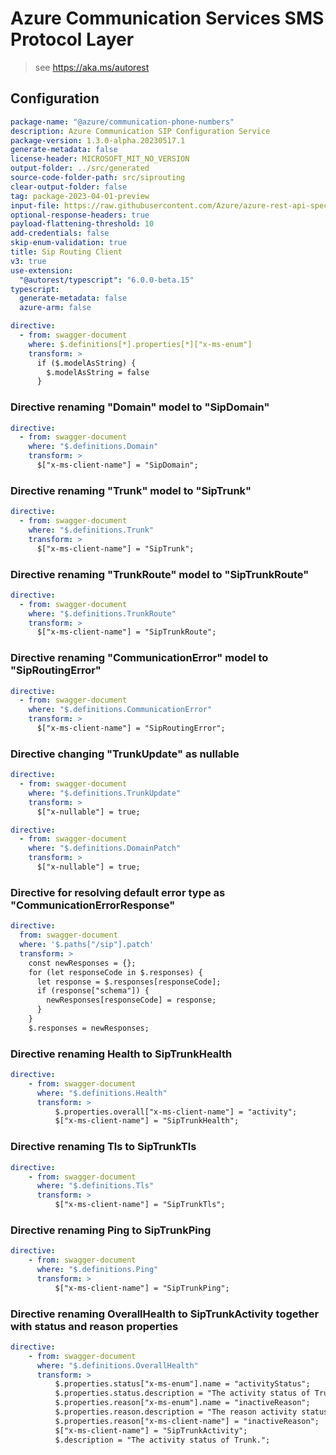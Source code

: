 # Azure Communication Services SMS Protocol Layer

> see https://aka.ms/autorest

## Configuration

```yaml
package-name: "@azure/communication-phone-numbers"
description: Azure Communication SIP Configuration Service
package-version: 1.3.0-alpha.20230517.1
generate-metadata: false
license-header: MICROSOFT_MIT_NO_VERSION
output-folder: ../src/generated
source-code-folder-path: src/siprouting
clear-output-folder: false
tag: package-2023-04-01-preview
input-file: https://raw.githubusercontent.com/Azure/azure-rest-api-specs/main/specification/communication/data-plane/SipRouting/preview/2023-04-01-preview/communicationservicessiprouting.json
optional-response-headers: true
payload-flattening-threshold: 10
add-credentials: false
skip-enum-validation: true
title: Sip Routing Client
v3: true
use-extension:
  "@autorest/typescript": "6.0.0-beta.15"
typescript:
  generate-metadata: false
  azure-arm: false
```

```yaml
directive:
  - from: swagger-document
    where: $.definitions[*].properties[*]["x-ms-enum"]
    transform: >
      if ($.modelAsString) {
        $.modelAsString = false
      }
```

### Directive renaming "Domain" model to "SipDomain"

```yaml
directive:
  - from: swagger-document
    where: "$.definitions.Domain"
    transform: >
      $["x-ms-client-name"] = "SipDomain";
```

### Directive renaming "Trunk" model to "SipTrunk"

```yaml
directive:
  - from: swagger-document
    where: "$.definitions.Trunk"
    transform: >
      $["x-ms-client-name"] = "SipTrunk";
```

### Directive renaming "TrunkRoute" model to "SipTrunkRoute"

```yaml
directive:
  - from: swagger-document
    where: "$.definitions.TrunkRoute"
    transform: >
      $["x-ms-client-name"] = "SipTrunkRoute";
```

### Directive renaming "CommunicationError" model to "SipRoutingError"

```yaml
directive:
  - from: swagger-document
    where: "$.definitions.CommunicationError"
    transform: >
      $["x-ms-client-name"] = "SipRoutingError";
```

### Directive changing "TrunkUpdate" as nullable

```yaml
directive:
  - from: swagger-document
    where: "$.definitions.TrunkUpdate"
    transform: >
      $["x-nullable"] = true;
```

```yaml
directive:
  - from: swagger-document
    where: "$.definitions.DomainPatch"
    transform: >
      $["x-nullable"] = true;
```

### Directive for resolving default error type as "CommunicationErrorResponse"
```yaml
directive:
  from: swagger-document
  where: '$.paths["/sip"].patch'
  transform: >
    const newResponses = {};
    for (let responseCode in $.responses) {
      let response = $.responses[responseCode];
      if (response["schema"]) {
        newResponses[responseCode] = response;
      }
    }
    $.responses = newResponses;
```

### Directive renaming Health to SipTrunkHealth
```yaml
directive:
    - from: swagger-document
      where: "$.definitions.Health"
      transform: >
          $.properties.overall["x-ms-client-name"] = "activity";
          $["x-ms-client-name"] = "SipTrunkHealth";
```

### Directive renaming Tls to SipTrunkTls
```yaml
directive:
    - from: swagger-document
      where: "$.definitions.Tls"
      transform: >
          $["x-ms-client-name"] = "SipTrunkTls";
```

### Directive renaming Ping to SipTrunkPing
```yaml
directive:
    - from: swagger-document
      where: "$.definitions.Ping"
      transform: >
          $["x-ms-client-name"] = "SipTrunkPing";
```

### Directive renaming OverallHealth to SipTrunkActivity together with status and reason properties
```yaml
directive:
    - from: swagger-document
      where: "$.definitions.OverallHealth"
      transform: >
          $.properties.status["x-ms-enum"].name = "activityStatus";
          $.properties.status.description = "The activity status of Trunk.";
          $.properties.reason["x-ms-enum"].name = "inactiveReason";
          $.properties.reason.description = "The reason activity status of Trunk is inactive.";
          $.properties.reason["x-ms-client-name"] = "inactiveReason";
          $["x-ms-client-name"] = "SipTrunkActivity";
          $.description = "The activity status of Trunk.";
```
